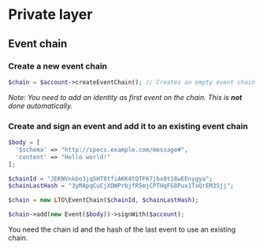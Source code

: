 # Private layer

## Event chain

### **Create a new event chain**

```php
$chain = $account->createEventChain(); // Creates an empty event chain with a valid id and last hash
```

_Note: You need to add an identity as first event on the chain. This is **not** done automatically._

### **Create and sign an event and add it to an existing event chain**

```php
$body = [
  '$schema' => "http://specs.example.com/message#",
  'content' => "Hello world!"
];

$chainId = "JEKNVnkbo3jqSHT8tfiAKK4tQTFK7jbx8t18wEEnygya";
$chainLastHash = "3yMApqCuCjXDWPrbjfR5mjCPTHqFG8Pux1TxQrEM35jj";

$chain = new LTO\EventChain($chainId, $chainLastHash);

$chain->add(new Event($body))->signWith($account);
```

You need the chain id and the hash of the last event to use an existing chain.

